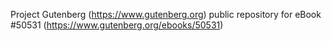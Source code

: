 Project Gutenberg (https://www.gutenberg.org) public repository for
eBook #50531 (https://www.gutenberg.org/ebooks/50531)
